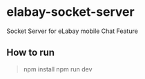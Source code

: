 # elabay-socket-server
Socket Server for eLabay mobile Chat Feature

## How to run
> npm install
> npm run dev
